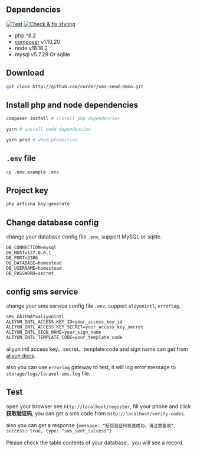 ## Dependencies

[![Test](https://github.com/curder/sms-send-demo/actions/workflows/run-test.yml/badge.svg)](https://github.com/curder/sms-send-demo/actions/workflows/run-test.yml)
[![Check & fix styling](https://github.com/curder/sms-send-demo/actions/workflows/pint-fixer.yml/badge.svg)](https://github.com/curder/sms-send-demo/actions/workflows/pint-fixer.yml)

- php ^8.2
- [composer](https://getcomposer.org/download/) v1.10.20
- node v18.18.2
- mysql v5.7.29 Or sqlite

## Download

```bash
git clone http://github.com/curder/sms-send-demo.git
```

## Install php and node dependencies

```bash
composer install # install php dependencies

yarn # install node dependencies

yarn prod # when production
```

## `.env` file

```bash
cp .env.example .env
```

## Project key

```bash
php artisna key:generate
```

## Change database config

change your database config file `.env`, support MySQL or sqlite.

```dotenv
DB_CONNECTION=mysql
DB_HOST=127.0.0.1
DB_PORT=3306
DB_DATABASE=homestead
DB_USERNAME=homestead
DB_PASSWORD=secret
```

## config sms service

change your sms service config file `.env`, support `aliyunintl`, `errorlog`.

```dotenv
SMS_GATEWAY=aliyunintl
ALIYUN_INTL_ACCESS_KEY_ID=your_access_key_id
ALIYUN_INTL_ACCESS_KEY_SECRET=your_access_key_secret
ALIYUN_INTL_SIGN_NAME=your_sign_name
ALIYUN_INTL_TEMPLATE_CODE=your_template_code
```

aliyun intl access key、secret、template code and sign name can get from [aliyun docs](https://www.alibabacloud.com/help/en/sms/list-of-operations-by-function).

also you can use `errorlog` gateway to test, it will log error message to `storage/logs/laravel-sms.log` file.

## Test

open your browser see `http://localhost/register`, fill your phone and click **获取验证码**, you can get a sms code from `http://localhost/verify-codes`.

also you can get a response `{message: "短信验证码发送成功，请注意查收", success: true, type: "sms_sent_success"}`

Please check the table contents of your database，you will see a record.